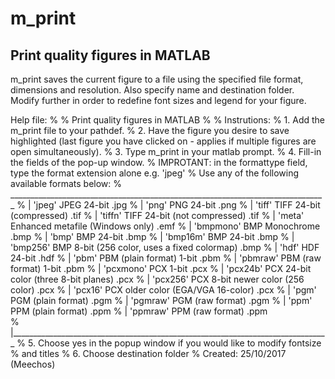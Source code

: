 # m_print
Print quality figures in MATLAB
---------------------------------
m_print saves the current figure to a file using the specified file format, dimensions and resolution. Also specify name and destination folder.
Modify further in order to redefine font sizes and legend for your figure.

Help file:
% % Print quality figures in MATLAB
% % Instrutions:
% 1. Add the m_print file to your pathdef.
% 2. Have the figure you desire to save highlighted (last figure you have clicked on - applies if multiple figures are open simultaneously).
% 3. Type m_print in your matlab prompt.
% 4. Fill-in the fields of the pop-up window.
%    IMPROTANT: in the formattype field, type the format extension alone e.g. 'jpeg'
%    Use any of the following available formats below:
%    _______________________________________________________________________________
%   |      'jpeg'     JPEG 24-bit	.jpg
%   |      'png'      PNG 24-bit	.png
%   |      'tiff'     TIFF 24-bit (compressed)	.tif
%   |      'tiffn'	  TIFF 24-bit (not compressed)	.tif
%   |      'meta' 	  Enhanced metafile (Windows only)	.emf
%   |      'bmpmono'	BMP Monochrome	.bmp
%   |      'bmp'      BMP 24-bit	.bmp
%   |      'bmp16m'	  BMP 24-bit	.bmp
%   |      'bmp256'	  BMP 8-bit (256 color, uses a fixed colormap)	.bmp
%   |      'hdf'      HDF 24-bit	.hdf
%   |      'pbm'      PBM (plain format) 1-bit	.pbm
%   |      'pbmraw'  	PBM (raw format) 1-bit	.pbm
%   |      'pcxmono'	PCX 1-bit	.pcx
%   |      'pcx24b'	  PCX 24-bit color (three 8-bit planes)	.pcx
%   |      'pcx256' 	PCX 8-bit newer color (256 color)	.pcx
%   |      'pcx16'  	PCX older color (EGA/VGA 16-color)	.pcx
%   |      'pgm'      PGM (plain format)	.pgm
%   |      'pgmraw' 	PGM (raw format)	.pgm
%   |      'ppm'      PPM (plain format)	.ppm
%   |      'ppmraw'	  PPM (raw format)	.ppm                           
%   |_______________________________________________________________________________
% 5. Choose yes in the popup window if you would like to modify fontsize
%    and titles
% 6. Choose destination folder
% Created: 25/10/2017 (Meechos)
